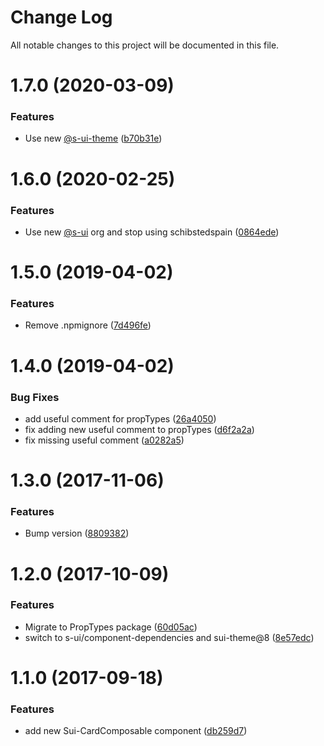 # Change Log

All notable changes to this project will be documented in this file.

# 1.7.0 (2020-03-09)


### Features

* Use new [@s-ui-theme](https://github.com/s-ui-theme) ([b70b31e](https://github.com/SUI-Components/adevinta-spain-components/commit/b70b31e2bf8d09a811ccb011ea8cca98f3d27d49))



# 1.6.0 (2020-02-25)


### Features

* Use new [@s-ui](https://github.com/s-ui) org and stop using schibstedspain ([0864ede](https://github.com/SUI-Components/adevinta-spain-components/commit/0864edeec6b1981f658687c5eb4a8b30beb43daa))



# 1.5.0 (2019-04-02)


### Features

* Remove .npmignore ([7d496fe](https://github.com/SUI-Components/adevinta-spain-components/commit/7d496fea566d5da7d3da61c1f2e469bc27448208))



# 1.4.0 (2019-04-02)


### Bug Fixes

* add useful comment for propTypes ([26a4050](https://github.com/SUI-Components/adevinta-spain-components/commit/26a4050e4d86f0a2e026322c745acc4363b32f62))
* fix adding new useful comment to propTypes ([d6f2a2a](https://github.com/SUI-Components/adevinta-spain-components/commit/d6f2a2a4f77104bfc6b8e6822fc2958502fa3906))
* fix missing useful comment ([a0282a5](https://github.com/SUI-Components/adevinta-spain-components/commit/a0282a51733f38e31d796991b52f08efbc988727))



# 1.3.0 (2017-11-06)


### Features

* Bump version ([8809382](https://github.com/SUI-Components/adevinta-spain-components/commit/8809382dc5d8d96ee4e38284f3c48fa639188ea7))



# 1.2.0 (2017-10-09)


### Features

* Migrate to PropTypes package ([60d05ac](https://github.com/SUI-Components/adevinta-spain-components/commit/60d05ac32fa25c79e958e82414e026d527a57d73))
* switch to s-ui/component-dependencies and sui-theme@8 ([8e57edc](https://github.com/SUI-Components/adevinta-spain-components/commit/8e57edca9c3bf4db367b84c6248a565a1b1ac808))



# 1.1.0 (2017-09-18)


### Features

* add new Sui-CardComposable component ([db259d7](https://github.com/SUI-Components/adevinta-spain-components/commit/db259d78359495dda3d1787038bcd4ff6d09353d))



